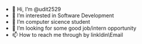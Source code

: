 - 👋 Hi, I’m @udit2529
- 👀 I’m interested in Software Development
- 🌱 I’m computer sicence student 
- 💞️ I’m looking for some good job/intern opportunity
- 📫 How to reach me through by linkldin\Email
<!---
udit2529/udit2529 is a ✨ special ✨ repository because its `README.md` (this file) appears on your GitHub profile.
You can click the Preview link to take a look at your changes.
--->
